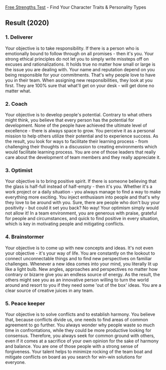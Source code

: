 [Free Strengths Test](https://high5test.com/test/main-test-result/Mzk0OTQw/) - Find Your Character Traits & Personality Types

## Result (2020)

### 1. Deliverer
Your objective is to take responsibility. If there is a person who is emotionally bound to follow through on all promises - then it's you. Your strong ethical principles do not let you to simply write missteps off on excuses and rationalizations. It holds true no matter how small or large is the issue you are dealing with. Your name and reputation depend on you being responsible for your commitments. That's why people love to have you in their team. When assigning new responsibilities, they look at you first. They are 100% sure that what'll get on your desk - will get done no matter what.

### 2. Coach
Your objective is to develop people's potential. Contrary to what others might think, you believe that every person has the potential for development. None of the people have achieved the ultimate level of excellence - there is always space to grow. You perceive it as a personal mission to help others utilize their potential and to experience success. As the result, you look for ways to facilitate their learning process - from challenging their thoughts in a discussion to creating environments which would facilitate learning process. You are one of those leaders that really care about the development of team members and they really appreciate it.

### 3. Optimist
Your objective is to bring positive spirit. If there is someone believing that the glass is half-full instead of half-empty - then it's you. Whether it's a work project or a daily situation - you always manage to find a way to make everything more exciting. You inject enthusiasm into people and that's why they love to be around with you. Sure, there are people who don't buy your positivity - but could it set you back? No way! Your optimism simply would not allow it! In a team environment, you are generous with praise, grateful for people and circumstances, and quick to find positive in every situation, which is key in motivating people and mitigating conflicts.

### 4. Brainstormer
Your objective is to come up with new concepts and ideas. It's not even your objective - it's your way of life. You are constantly on the lookout to connect unconnectable things and to find new perspectives on familiar challenges. Whenever a new idea comes into your mind, you literally lit up like a light bulb. New angles, approaches and perspectives no matter how contrary or bizarre give you an endless source of energy. As the result, the others might see you as an innovative person willing to turn the world around and resort to you if they need some 'out of the box' ideas. You are a clear source of creative juices in any team.

### 5. Peace keeper
Your objective is to solve conflicts and to establish harmony. You believe that, because conflicts divide us, one needs to find areas of common agreement to go further. You always wonder why people waste so much time in confrontations, while they could be more productive looking for consensus. Therefore, you always seek for common ground with others, even if it comes at a sacrifice of your own opinion for the sake of harmony and balance. You are one of those people with a strong sense of forgiveness. Your talent helps to minimize rocking of the team boat and mitigate conflicts on board as you search for win-win solutions for everyone.


